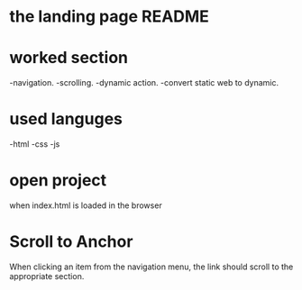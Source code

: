 # the landing page README

# worked section
-navigation.
-scrolling.
-dynamic action.
-convert static web to dynamic.

# used languges
-html
-css
-js
# open project
when index.html is loaded in the browser
# Scroll to Anchor
When clicking an item from the navigation menu, the link should scroll to the appropriate section.